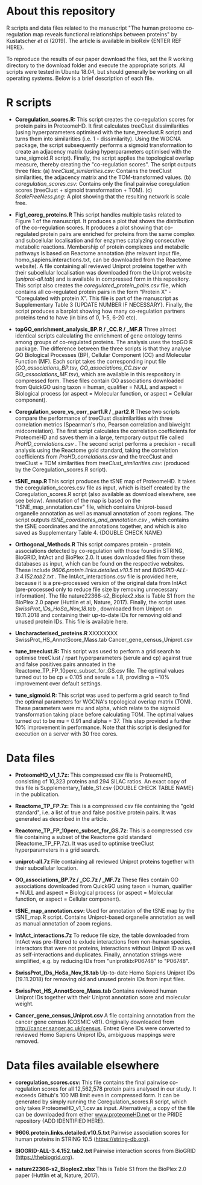 # About this repository
R scripts and data files related to the manuscript "The human proteome co-regulation map reveals functional relationships between proteins" by Kustatscher <i> et al </i> (2019). The article is available in bioRxiv {ENTER REF HERE}.

To reproduce the results of our paper download the files, set the R working directory to the download folder and execute the appropriate scripts. All scripts were tested in Ubuntu 18.04, but should generally be working on all operating systems. Below is a brief description of each file.


# R scripts
- <b> Coregulation_scores.R: </b> This script creates the co-regulation scores for protein pairs in ProteomeHD. It first calculates treeClust dissimilarities (using hyperparameters optimised with the tune_treeclust.R script) and turns them into similarities (i.e. 1 - dissimilarity). Using the WGCNA package, the script subsequently performs a sigmoid transformation to create an adjacency matrix (using hyperparameters optimised with the tune_sigmoid.R script). Finally, the script applies the topological overlap measure, thereby creating the "co-regulation scores". The script outputs three files:
    (a) <i> treeClust_similarities.csv: </i> Contains the treeClust similarities, the adjacency matrix and the TOM-transformed values.
    (b) <i> coregulation_scores.csv: </i> Contains only the final pairwise coregulation scores (treeClust + sigmoid transformation + TOM). 
    (c) <i> ScaleFreeNess.png: </i> A plot showing that the resulting network is scale free.

- <b> Fig1_coreg_proteins.R </b> This script handles multiple tasks related to Figure 1 of the manuscript. It produces a plot that shows the distribution of the co-regulation scores. It produces a plot showing that co-regulated protein pairs are enriched for proteins from the same complex and subcellular localisation and for enzymes catalyzing consecutive metabolic reactions. Membership of protein complexes and metabolic pathways is based on Reactome annotation (the relavant input file, homo_sapiens.interactions.txt, can be downloaded from the Reactome website). A file containing all reviewed Uniprot proteins together with their subcellular localisation was downloaded from the Uniprot website (<i>uniprot-all.tab</i>) and is available in compressed form in this repository. This script also creates the <i>coregulated_protein_pairs.csv</i> file, which contains all co-regulated protein pairs in the form “Protein X” - “Coregulated with protein X”. This file is part of the manuscript as Supplementary Table 3 {UPDATE NUMBER IF NECESSARY}. Finally, the script produces a barplot showing how many co-regulation partners proteins tend to have (in bins of 0, 1-5, 6-20 etc).

- <b> topGO_enrichment_analysis_BP.R / _CC.R / _MF.R </b> Three almost identical scripts calculating the enrichment of gene ontology terms among groups of co-regulated proteins. The analysis uses the topGO R package. The difference between the three scripts is that they analyse GO Biological Processes (BP), Cellular Component (CC) and Molecular Function (MF). Each script takes the corresponding input file (<i>GO_associations_BP.tsv, GO_associations_CC.tsv or GO_associations_MF.tsv</i>), which are available in this respository in compressed form. These files contain GO associations downloaded from QuickGO using taxon = human, qualifier = NULL and aspect = Biological process (or aspect = Molecular function, or aspect = Cellular component). 

- <b> Coregulation_score_vs_corr_part1.R / _part2.R </b> These two scripts compare the performance of treeClust dissimilarities with three correlation metrics (Spearman's rho, Pearson correlation and biweight midcorrelation). The first script calculates the correlation coefficients for ProteomeHD and saves them in a large, temporary output file called <i> ProHD_correlations.csv </i>. The second script performs a precision - recall analysis using the Reactome gold standard, taking the correlation coefficients from <i> ProHD_correlations.csv </i> and the treeClust and treeClust + TOM similarities from <i> treeClust_similarities.csv: </i> (produced by the Coregulation_scores.R script). 

- <b> tSNE_map.R </b> This script produces the tSNE map of ProteomeHD. It takes the coregulation_scores.csv file as input, which is itself created by the Coregulation_scores.R script (also available as download elsewhere, see see below). Annotation of the map is based on the "tSNE_map_annotation.csv" file, which contains Uniprot-based organelle annotation as well as manual annotation of zoom regions. The script outputs <i> tSNE_coordinates_and_annotation.csv </i>, which contains the tSNE coordinates and the annotations together, and which is also saved as Supplementary Table 4. {DOUBLE CHECK NAME}

- <b> Orthogonal_Methods.R </b> This script compares protein - protein associations detected by co-regulation with those found in STRING, BioGRID, IntAct and BioPlex 2.0. It uses downloaded files from these databases as input, which can be found on the respective websites. These include <i> 9606.protein.links.detailed.v10.5.txt</i> and <i> BIOGRID-ALL-3.4.152.tab2.txt </i>. The IntAct_interactions.csv file is provided here, because it is a pre-processed version of the original data from IntAct (pre-processed only to reduce file size by removing unnecessary information). The file nature22366-s2_Bioplex2.xlsx is Table S1 from the BioPlex 2.0 paper (Huttlin et al, Nature, 2017). Finally, the script uses <i> SwissProt_IDs_HoSa_Nov_18.tab </i>, downloaded from Uniprot on 19.11.2018 and containing their up-to-date IDs for removing old and unused protein IDs. This file is available here.

- <b> Uncharacterised_proteins.R </b> XXXXXXXX SwissProt_HS_AnnotScore_Mass.tab
Cancer_gene_census_Uniprot.csv

- <b> tune_treeclust.R: </b> This script was used to perform a grid search to optimise treeClust / rpart hyperparameters (serule and cp) against true and false positives pairs annoated in the Reactome_TP_FP_10perc_subset_for_GS.csv file. The optimal values turned out to be cp = 0.105 and serule = 1.8, providing a ~10% improvement over default settings.

- <b> tune_sigmoid.R: </b> This script was used to perform a grid search to find the optimal parameters for WGCNA's topological overlap matrix (TOM). These parameters were mu and alpha, which relate to the sigmoid transformation taking place before calculating TOM. The optimal values turned out to be mu = 0.91 and alpha = 37. This step provided a further 10% improvement in performance. Note that this script is designed for execution on a server with 30 free cores.

# Data files
- <b> ProteomeHD_v1_1.7z: </b> This compressed csv file is ProteomeHD, consisting of 10,323 proteins and 294 SILAC ratios. An exact copy of this file is Supplementary_Table_S1.csv {DOUBLE CHECK TABLE NAME} in the publication.

- <b> Reactome_TP_FP.7z: </b> This is a compressed csv file containing the "gold standard", i.e. a list of true and false positive protein pairs. It was generated as described in the article.

- <b> Reactome_TP_FP_10perc_subset_for_GS.7z: </b> This is a compressed csv file containing a subset of the Reactome gold standard (Reactome_TP_FP.7z). It was used to optimise treeClust hyperparameters in a grid search.

- <b> uniprot-all.7z </b> File containing all reviewed Uniprot proteins together with their subcellular location.

- <b> GO_associations_BP.7z / _CC.7z / _MF.7z </b> These files contain GO associations downloaded from QuickGO using taxon = human, qualifier = NULL and aspect = Biological process (or aspect = Molecular function, or aspect = Cellular component).

- <b> tSNE_map_annotation.csv: </b> Used for annotation of the tSNE map by the tSNE_map.R script. Contains Uniprot-based organelle annotation as well as manual annotation of zoom regions.

- <b> IntAct_interactions.7z </b> To reduce file size, the table downloaded from IntAct was pre-filtered to exlude interactions from non-human species, interactors that were not proteins, interactions without Uniprot ID as well as self-interactions and duplicates. Finally, annotation strings were simplified, e.g. by reducing IDs from "uniprotkb:P06748" to "P06748".

- <b> SwissProt_IDs_HoSa_Nov_18.tab </b> Up-to-date Homo Sapiens Uniprot IDs (19.11.2018) for removing old and unused protein IDs from input files.

- <b> SwissProt_HS_AnnotScore_Mass.tab </b> Contains reviewed human Uniprot IDs together with their Uniprot annotation score and molecular weight.

- <b> Cancer_gene_census_Uniprot.csv </b> A file containing annotation from the cancer gene census (COSMIC v81). Originally downloaded from http://cancer.sanger.ac.uk/census. Entrez Gene IDs were converted to reviewed Homo Sapiens Uniprot IDs, ambiguous mappings were removed.

# Data files available elsewhere
- <b> coregulation_scores.csv: </b> This file contains the final pairwise co-regulation scores for all 12,562,578 protein pairs analysed in our study. It exceeds Github's 100 MB limit even in compressed form. It can be generated by simply running the Coregulation_scores.R script, which only takes ProteomeHD_v1_1.csv as input. Alternatively, a copy of the file can be downloaded from either www.proteomeHD.net or the PRIDE repository {ADD IDENTIFIED HERE}.

- <b> 9606.protein.links.detailed.v10.5.txt </b> Pairwise association scores for human proteins in STRING 10.5 (https://string-db.org).  

- <b> BIOGRID-ALL-3.4.152.tab2.txt </b> Pairwise interaction scores from BioGRID (https://thebiogrid.org).

- <b> nature22366-s2_Bioplex2.xlsx </b> This is Table S1 from the BioPlex 2.0 paper (Huttlin et al, Nature, 2017).






